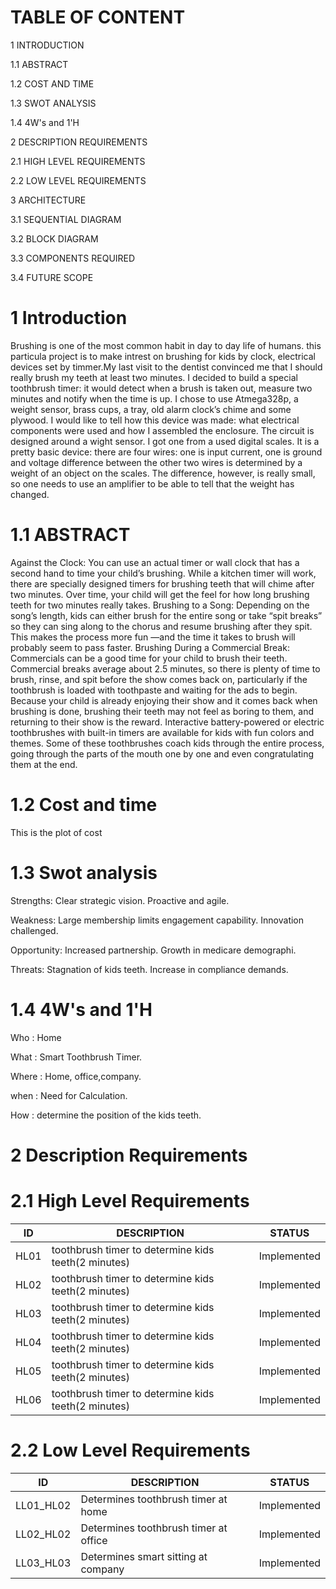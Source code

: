 # TABLE OF CONTENT

1 INTRODUCTION

1.1 ABSTRACT

1.2 COST AND TIME 

1.3 SWOT ANALYSIS

1.4 4W's and 1'H

2 DESCRIPTION REQUIREMENTS 

2.1 HIGH LEVEL REQUIREMENTS

2.2 LOW LEVEL REQUIREMENTS

3 ARCHITECTURE

3.1 SEQUENTIAL DIAGRAM

3.2 BLOCK DIAGRAM

3.3 COMPONENTS REQUIRED

3.4 FUTURE SCOPE

# 1 Introduction
Brushing is one of the most common habit in day to day life of humans. this particula project is to make intrest on brushing for kids by clock, electrical devices set by timmer.My last visit to the dentist convinced me that I should really brush my teeth at least two minutes. 
I decided to build a special toothbrush timer: it would detect when a brush is taken out, measure two minutes and notify when the time is up.
I chose to use Atmega328p, a weight sensor, brass cups, a tray, old alarm clock’s chime and some plywood. I would like to tell how this device was made: what electrical components were used and how I assembled the enclosure. The circuit is designed around a wight sensor. I got one from a used digital scales. It is a pretty basic device: there are four wires: one is input current, one is ground and voltage difference between the other two wires is determined by a weight of an object on the scales. The difference, however, is really small, so one needs to use an amplifier to be able to tell that the weight has changed.

# 1.1 ABSTRACT 
Against the Clock: You can use an actual timer or wall clock that has a second hand to time your child’s brushing. While a kitchen timer will work, there are specially designed timers for brushing teeth that will chime after two minutes. Over time, your child will get the feel for how long brushing teeth for two minutes really takes.
Brushing to a Song: Depending on the song’s length, kids can either brush for the entire song or take “spit breaks” so they can sing along to the chorus and resume brushing after they spit. This makes the process more fun —and the time it takes to brush will probably seem to pass faster.
Brushing During a Commercial Break: Commercials can be a good time for your child to brush their teeth. Commercial breaks average about 2.5 minutes, so there is plenty of time to brush, rinse, and spit before the show comes back on, particularly if the toothbrush is loaded with toothpaste and waiting for the ads to begin. Because your child is already enjoying their show and it comes back when brushing is done, brushing their teeth may not feel as boring to them, and returning to their show is the reward.
Interactive battery-powered or electric toothbrushes with built-in timers are available for kids with fun colors and themes. Some of these toothbrushes coach kids through the entire process, going through the parts of the mouth one by one and even congratulating them at the end.

# 1.2 Cost and time

This is the plot of cost

# 1.3 Swot analysis

Strengths:
Clear strategic vision.
Proactive and agile.

Weakness:
Large membership limits engagement capability.
Innovation challenged.
 
Opportunity:
Increased partnership.
Growth in medicare demographi.

Threats:
Stagnation of kids teeth.
Increase in compliance demands.

# 1.4 4W's and 1'H
 Who : Home

 What : Smart Toothbrush Timer.

 Where : Home, office,company.

 when : Need for Calculation.

 How : determine the position of the kids teeth.

# 2 Description Requirements

# 2.1 High Level Requirements
|**ID**|**DESCRIPTION**|**STATUS**| 
|----|----|----|
|HL01| toothbrush timer to determine kids teeth(2 minutes)| Implemented
|HL02| toothbrush timer to determine kids teeth(2 minutes)| Implemented
|HL03| toothbrush timer to determine kids teeth(2 minutes)| Implemented        
|HL04| toothbrush timer to determine kids teeth(2 minutes)| Implemented
|HL05| toothbrush timer to determine kids teeth(2 minutes)| Implemented 
|HL06| toothbrush timer to determine kids teeth(2 minutes)| Implemented  
     
# 2.2 Low Level Requirements
|**ID**|**DESCRIPTION**|**STATUS**|
|---|---|---|
|LL01_HL02| Determines toothbrush timer at home |  Implemented
|LL02_HL02| Determines toothbrush timer at office|  Implemented        
|LL03_HL03| Determines smart sitting at company| Implemented
